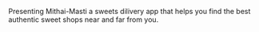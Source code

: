 Presenting Mithai-Masti a sweets dilivery app that helps you find the best authentic sweet shops near and far from you.
